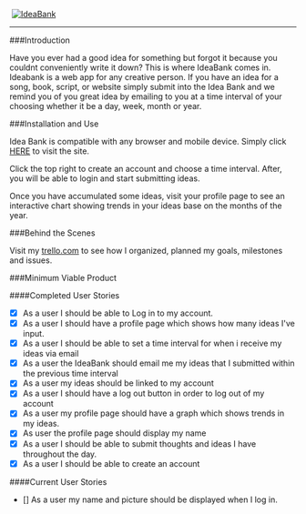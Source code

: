 <img align="middle"> [![IdeaBank](https://i.imgur.com/OSdnwIS.png)](https://evening-fjord-4234.herokuapp.com/) </img>

---

###Introduction

Have you ever had a good idea for something but forgot it because you couldnt conveniently write it down? This is where IdeaBank comes in. Ideabank is a web app for any creative person. If you have an idea for a song, book, script, or website simply submit into the Idea Bank and we remind you of you great idea by emailing to you at a time interval of your choosing whether it be a day, week, month or year.

###Installation and Use

Idea Bank is compatible with any browser and mobile device. Simply click [HERE](https://evening-fjord-4234.herokuapp.com/) to visit the site.

Click the top right to create an account and choose a time interval. After, you will be able to login and start submitting ideas.

Once you have accumulated some ideas, visit your profile page to see an interactive chart showing trends in your ideas base on the months of the year.
    
###Behind the Scenes

Visit my [trello.com](https://trello.com/b/V0gjWrMy/ideabank) to see how I organized, planned my goals, milestones and issues.

###Minimum Viable Product

####Completed User Stories

- [x] As a user I should be able to Log in to my account.
- [x] As a user I should have a profile page which shows how many ideas I've input.
- [x] As a user I should be able to set a time interval for when i receive my ideas via email
- [x] As a user the IdeaBank should email me my ideas that I submitted within the previous time interval
- [x] As a user my ideas should be linked to my account
- [x] As a user I should have a log out button in order to log out of my account 
- [x] As a user my profile page should have a graph which shows trends in my ideas.
- [x] As user the profile page should display my name
- [x] As a user I should be able to submit thoughts and ideas I have throughout the day.
- [x] As a user I should be able to create an account

####Current User Stories
- [] As a user my name and picture should be displayed when I log in.
